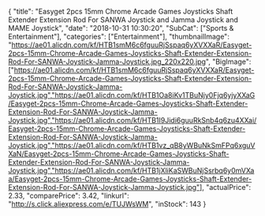{
	"title": "Easyget 2pcs 15mm Chrome Arcade Games Joysticks Shaft Extender Extension Rod For SANWA Joystick and Jamma Joystick and MAME Joystick",
	"date": "2018-10-31 10:30:20",
	"SubCat": ["Sports & Entertainment"],
	"categories": ["Entertainment"],
	"thumbnailImage": "https://ae01.alicdn.com/kf/HTB1smM6c6fguuRjSspaq6yXVXXaR/Easyget-2pcs-15mm-Chrome-Arcade-Games-Joysticks-Shaft-Extender-Extension-Rod-For-SANWA-Joystick-Jamma-Joystick.jpg_220x220.jpg",
	"BigImage": ["https://ae01.alicdn.com/kf/HTB1smM6c6fguuRjSspaq6yXVXXaR/Easyget-2pcs-15mm-Chrome-Arcade-Games-Joysticks-Shaft-Extender-Extension-Rod-For-SANWA-Joystick-Jamma-Joystick.jpg","https://ae01.alicdn.com/kf/HTB1Oa8iKv1TBuNjy0Fjq6yjyXXaG/Easyget-2pcs-15mm-Chrome-Arcade-Games-Joysticks-Shaft-Extender-Extension-Rod-For-SANWA-Joystick-Jamma-Joystick.jpg","https://ae01.alicdn.com/kf/HTB1I9Jidi6guuRkSnb4q6zu4XXai/Easyget-2pcs-15mm-Chrome-Arcade-Games-Joysticks-Shaft-Extender-Extension-Rod-For-SANWA-Joystick-Jamma-Joystick.jpg","https://ae01.alicdn.com/kf/HTB1vz_qB8yWBuNkSmFPq6xguVXaN/Easyget-2pcs-15mm-Chrome-Arcade-Games-Joysticks-Shaft-Extender-Extension-Rod-For-SANWA-Joystick-Jamma-Joystick.jpg","https://ae01.alicdn.com/kf/HTB1jXliKaSWBuNjSsrbq6y0mVXaa/Easyget-2pcs-15mm-Chrome-Arcade-Games-Joysticks-Shaft-Extender-Extension-Rod-For-SANWA-Joystick-Jamma-Joystick.jpg"],
	"actualPrice": 2.33,
	"comparePrice": 3.42,
	"linkurl": "http://s.click.aliexpress.com/e/TUJWsWM",
	"inStock": 143
}
